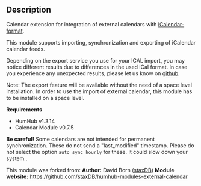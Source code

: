 ## Description
Calendar extension for integration of external calendars with [iCalendar-format](https://en.wikipedia.org/wiki/ICalendar).

This module supports importing, synchronization and exporting of iCalendar calendar feeds.

Depending on the export service you use for your ICAL import, you may notice different results due to differences in the used iCal format. 
In case you experience any unexpected results, please let us know on [github](https://github.com/humhub-contrib/humhub-modules-external-calendar/issues).

Note: The export feature will be available without the need of a space level installation. 
In order to use the import of external calendar, this module has to be installed on a space level.

**Requirements**
 - HumHub v1.3.14
 - Calendar Module v0.7.5

**Be careful!**
Some calendars are not intended for permanent synchronization. These do not send a "last_modified" timestamp. 
Please do not select the option `auto sync hourly` for these. It could slow down your system..

This module was forked from:
__Author:__ David Born ([staxDB](https://github.com/staxDB))
__Module website:__ <https://github.com/staxDB/humhub-modules-external-calendar>  
